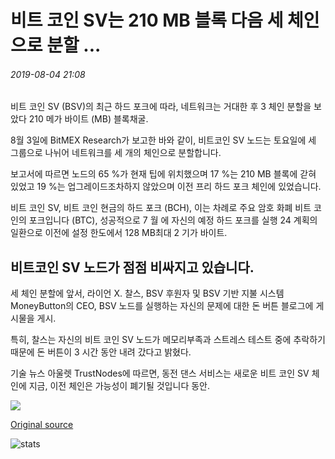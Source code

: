 # 비트 코인 SV는 210 MB 블록 다음 세 체인으로 분할 ...

###### 2019-08-04 21:08

비트 코인 SV (BSV)의 최근 하드 포크에 따라, 네트워크는 거대한 후 3 체인 분할을 보았다 210 메가 바이트 (MB) 블록채굴.

8월 3일에 BitMEX Research가 보고한 바와 같이, 비트코인 SV 노드는 토요일에 세 그룹으로 나뉘어 네트워크를 세 개의 체인으로 분할합니다.

보고서에 따르면 노드의 65 %가 현재 팁에 위치했으며 17 %는 210 MB 블록에 갇혀 있었고 19 %는 업그레이드조차하지 않았으며 이전 프리 하드 포크 체인에 있었습니다.

비트 코인 SV, 비트 코인 현금의 하드 포크 (BCH), 이는 차례로 주요 암호 화폐 비트 코인의 포크입니다 (BTC), 성공적으로 7 월 에 자신의 예정 하드 포크를 실행 24 계획의 일환으로 이전에 설정 한도에서 128 MB최대 2 기가 바이트.

## 비트코인 SV 노드가 점점 비싸지고 있습니다.

세 체인 분할에 앞서, 라이언 X. 찰스, BSV 후원자 및 BSV 기반 지불 시스템 MoneyButton의 CEO, BSV 노드를 실행하는 자신의 문제에 대한 돈 버튼 블로그에 게시물을 게시.

특히, 찰스는 자신의 비트 코인 SV 노드가 메모리부족과 스트레스 테스트 중에 추락하기 때문에 돈 버튼이 3 시간 동안 내려 갔다고 밝혔다.

기술 뉴스 아울렛 TrustNodes에 따르면, 동전 댄스 서비스는 새로운 비트 코인 SV 체인에 지금, 이전 체인은 가능성이 폐기될 것입니다 동안.

![](https://s3.cointelegraph.com/storage/uploads/view/d1734fa15e579241d0a8981482489dcb.png)

[Original source](https://cointelegraph.com/news/bitcoin-sv-splits-into-three-chains-following-210-mb-block)

![stats](https://c.statcounter.com/11760860/0/a89fa40b/1/ "stats")
